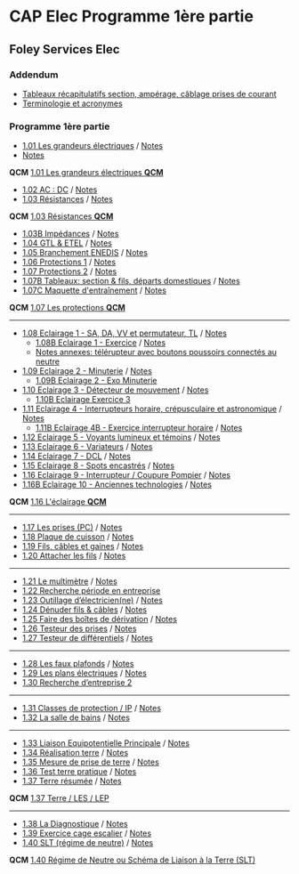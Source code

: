 # CAP Elec Programme 1ère partie
## Foley Services Elec

### Addendum

- [Tableaux récapitulatifs section, ampérage, câblage prises de courant](./CAP_Elec_Tableaux_Recapitulatifs.md)
- [Terminologie et acronymes](./CAP_Elec_Terminologie_Acronymes.md)

### Programme 1ère partie

- [1.01 Les grandeurs électriques](https://youtu.be/BNpGLPDqrYg) / [Notes](./CAP_Elec_1_01.md)
- [Notes](https://github.com/guywiz/CAP-Elec-Sean-Foley/blob/main/CAP%20Elec_1_01.md)

**QCM** [1.01 Les grandeurs électriques **QCM**](./QCMs/1_01_QCM.md)

- [1.02 AC : DC](https://youtu.be/ZubeDL4bBZ0) / [Notes](CAP_Elec_1_02.md)
- [1.03 Résistances](https://youtu.be/ngCHGVHVL3k) / [Notes](CAP_Elec_1_03.md)

**QCM** [1.03 Résistances **QCM**](./QCMs/1_03_QCM.md)

- [1.03B Impédances](https://youtu.be/2CV95VA8dQQ) / [Notes](CAP_Elec_1_03B.md)
- [1.04 GTL & ETEL](https://youtu.be/xuFOlUG-MCU) / [Notes](CAP_Elec_1_04.md)
- [1.05 Branchement ENEDIS](https://youtu.be/5sb8Nx8I8fk) / [Notes](CAP_Elec_1_05.md)
- [1.06 Protections 1](https://youtu.be/NFdUS3kmSCI) / [Notes](CAP_Elec_1_06.md)
- [1.07 Protections 2](https://youtu.be/JUcMXK3wq50) / [Notes](CAP_Elec_1_07.md)
- [1.07B Tableaux: section & fils, départs domestiques](https://www.youtube.com/watch?v=6HJ_WErG7Nc) / [Notes](CAP_Elec_1_07B.md)
- [1.07C Maquette d'entraînement](https://www.youtube.com/watch?v=gU8o_c3lzt8) / [Notes](CAP_Elec_1_07C.md)

**QCM** [1.07 Les protections **QCM**](./QCMs/1_07_QCM.md)

---

- [1.08 Eclairage 1 - SA, DA, VV et permutateur, TL](https://youtu.be/CJScY8vPzTY) / [Notes](CAP_Elec_1_08.md)
  - [1.08B Eclairage 1 - Exercice](https://youtu.be/qBrs0L6z8pQ) / [Notes](CAP_Elec_1_08B.md)
  - [Notes annexes: télérupteur avec boutons poussoirs connectés au neutre](./CAP_Elec_1_08_annexe.md)
- [1.09 Eclairage 2 - Minuterie](https://youtu.be/HF4ajbxFd2o) / [Notes](CAP_Elec_1_09.md)
  - [1.09B Eclairage 2 - Exo Minuterie](https://youtu.be/rQ29BBtcMJQ)
- [1.10 Eclairage 3 - Détecteur de mouvement](https://youtu.be/4gUAQGN9zc8) / [Notes](CAP_Elec_1_10.md)
  - [1.10B Eclairage Exercice 3](https://youtu.be/krza5uJND64?si=52rAHfs8k8dx_lJ1)
- [1.11 Eclairage 4 - Interrupteurs horaire, crépusculaire et astronomique](https://youtu.be/Tcn99FxoUyU) / [Notes](CAP_Elec_1_11.md)
  - [1.11B Eclairage 4B - Exercice interrupteur horaire](https://youtu.be/NeF9f5R6pGk) / [Notes](CAP_Elec_1_11B.md)
- [1.12 Eclairage 5 - Voyants lumineux et témoins](https://youtu.be/MtHUoRPuUdQ) / [Notes](CAP_Elec_1_12.md)
- [1.13 Eclairage 6 - Variateurs](https://youtu.be/dws48fPJQ7I) / [Notes](CAP_Elec_1_13.md)
- [1.14 Eclairage 7 - DCL](https://youtu.be/3oMIf79VHwU) / [Notes](CAP_Elec_1_14.md)
- [1.15 Eclairage 8 - Spots encastrés](https://youtu.be/hgDzZm1hEZg) / [Notes](CAP_Elec_1_15.md)
- [1.16 Eclairage 9 - Interrupteur / Coupure Pompier](https://youtu.be/TU4D8IpbF-Y) / [Notes](CAP_Elec_1_16.md)
- [1.16B Eclairage 10 - Anciennes technologies](https://youtu.be/gmlp44cK7Yk) / [Notes](CAP_Elec_1_16B.md)

**QCM** [1.16 L'éclairage **QCM**](./QCMs/1_16_QCM.md)

---

- [1.17 Les prises (PC)](https://youtu.be/M5BVPGbeiAw) / [Notes](CAP_Elec_1_17.md)
- [1.18 Plaque de cuisson](https://youtu.be/VizrZvFazS4) / [Notes](CAP_Elec_1_18.md)
- [1.19 Fils, câbles et gaines](https://youtu.be/7zpijlxw8Jw) / [Notes](CAP_Elec_1_19.md)
- [1.20 Attacher les fils](https://youtu.be/qQ7J0bxueS0) / [Notes](CAP_Elec_1_20.md)

---

- [1.21 Le multimètre](https://youtu.be/A37xp-oW7IQ) / [Notes](CAP_Elec_1_21.md)
- [1.22 Recherche période en entreprise](https://youtu.be/b9D4YOapaas)
- [1.23 Outillage d’électricien(ne)](https://youtu.be/Uoy_TMYy3Yw) / [Notes](CAP_Elec_1_23.md)
- [1.24 Dénuder fils & câbles](https://youtu.be/eELPhmZnZrU) / [Notes](CAP_Elec_1_24.md)
- [1.25 Faire des boîtes de dérivation](https://youtu.be/6ADzZg6S6-4) / [Notes](CAP_Elec_1_25.md)
- [1.26 Testeur des prises](https://youtu.be/UkJkzR5oeZg) / [Notes](CAP_Elec_1_26.md)
- [1.27 Testeur de différentiels](https://youtu.be/9i7WhVqjMvo) / [Notes](CAP_Elec_1_27.md)

---

- [1.28 Les faux plafonds](https://youtu.be/7TmmokNonGY) / [Notes](CAP_Elec_1_28.md)
- [1.29 Les plans électriques](https://youtu.be/18_gyriwtQ4) / [Notes](CAP_Elec_1_29.md)
- [1.30 Recherche d’entreprise 2](https://youtu.be/uPxI4AQ0yn8)

---

- [1.31 Classes de protection / IP](https://youtu.be/CYTlxeuK7Bc) / [Notes](CAP_Elec_1_31.md)
- [1.32 La salle de bains](https://youtu.be/6hM56Hh6bjE) / [Notes](CAP_Elec_1_32.md)

---

- [1.33 Liaison Equipotentielle Principale](https://youtu.be/n4e2tvvMp3g) / [Notes](CAP_Elec_1_33.md)
- [1.34 Réalisation terre](https://youtu.be/XEFzNvb5wEM) / [Notes](CAP_Elec_1_34.md)
- [1.35 Mesure de prise de terre](https://youtu.be/6RQQ4GZxY0w) / [Notes](CAP_Elec_1_35.md)
- [1.36 Test terre pratique](https://youtu.be/umzNrkhozAs) / [Notes](CAP_Elec_1_36.md)
- [1.37 Terre résumée](https://youtu.be/0INst5_C6Ks) / [Notes](CAP_Elec_1_37.md)

**QCM** [1.37 Terre / LES / LEP](./QCMs/1_37_QCM.md)

---

- [1.38 La Diagnostique](https://youtu.be/rxcyqBwmhUQ) / [Notes](CAP_Elec_1_38.md)
- [1.39 Exercice cage escalier](https://youtu.be/_1x-YoNrlTU) / [Notes](CAP_Elec_1_39.md)
- [1.40 SLT (régime de neutre)](https://youtu.be/y-40KXzLjjk) / [Notes](CAP_Elec_1_40.md)

**QCM** [1.40 Régime de Neutre ou Schéma de Liaison à la Terre (SLT)](./QCMs/1_40_QCM.md)

